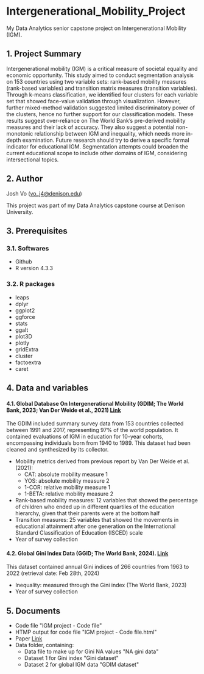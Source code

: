 # Intergenerational_Mobility_Project
My Data Analytics senior capstone project on Intergenerational Mobility (IGM).
## 1. Project Summary

Intergenerational mobility (IGM) is a critical measure of societal equality and economic opportunity. This study aimed to conduct segmentation analysis on 153 countries using two variable sets: rank-based mobility measures (rank-based variables) and transition matrix measures (transition variables). Through k-means classification, we identified four clusters for each variable set that showed face-value validation through visualization. However, further mixed-method validation suggested limited discriminatory power of the clusters, hence no further support for our classification models. These results suggest over-reliance on The World Bank’s pre-derived mobility measures and their lack of accuracy. They also suggest a potential  non-monotonic relationship between IGM and inequality, which needs more in-depth examination. Future research should try to derive a specific formal indicator for educational IGM. Segmentation attempts could broaden the current educational scope to include other domains of IGM, considering intersectional topics. 

## 2. Author
Josh Vo (vo_j4@denison.edu)

This project was part of my Data Analytics capstone course at Denison University. 
## 3. Prerequisites
### 3.1. Softwares
- Github
- R version 4.3.3
### 3.2. R packages
- leaps
- dplyr
- ggplot2
- ggforce
- stats
- ggalt
- plot3D
- plotly
- gridExtra
- cluster
- factoextra
- caret

## 4. Data and variables 
#### 4.1. Global Database On Intergenerational Mobility (GDIM; The World Bank, 2023; Van Der Weide et al., 2021)  [Link](https://datacatalog.worldbank.org/search/dataset/0050771/global-database-on-intergenerational-mobility)
The GDIM included summary survey data from 153 countries collected between 1991 and 2017, representing 97% of the world population. It contained evaluations of IGM in education for 10-year cohorts, encompassing individuals born from 1940 to 1989. This dataset had been cleaned and synthesized by its collector.
- Mobility metrics derived from previous report by Van Der Weide et al. (2021):
  - CAT: absolute mobility measure 1
  - YOS: absolute mobility measure 2
  - 1-COR: relative mobility measure 1
  - 1-BETA: relative mobility measure 2
- Rank-based mobility measures: 12 variables that showed the percentage of children who ended up in different quartiles of the education hierarchy, given that their parents were at the bottom half
- Transition measures: 25 variables that showed the movements in educational attainment after one generation on the International Standard Classification of Education (ISCED) scale
- Year of survey collection
#### 4.2. Global Gini Index Data (GGID; The World Bank, 2024). [Link](https://data.worldbank.org/indicator/SI.POV.GINI?)
This dataset contained annual Gini indices of 266 countries from 1963 to 2022 (retrieval date: Feb 28th, 2024)
- Inequality: measured through the Gini index (The World Bank, 2023)
- Year of survey collection
## 5. Documents
- Code file "IGM project - Code file"
- HTMP output for code file "IGM project - Code file.html"
- Paper  [Link](https://docs.google.com/document/d/1yu36w1Ff-UCqprAcB1T-7oHwUTLPF-BXieYC_KsXkBA/edit?usp=sharing)
- Data folder, containing:
  - Data file to make up for Gini NA values "NA gini data"
  - Dataset 1 for Gini index "Gini dataset"
  - Dataset 2 for global IGM data "GDIM dataset"

